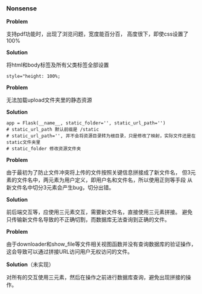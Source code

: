 ### Nonsense

**Problem**

支持pdf功能时，出现了浏览问题，宽度能百分百，
高度很下，即使css设置了100%

**Solution**

将html和body标签及所有父类标签全部设置

    style="height: 100%;

**Problem**

无法加载upload文件夹里的静态资源

**Solution**

    app = Flask(__name__, static_folder='', static_url_path='')
    # static_url_path 默认前缀是 /static
    # static_url_path='', 并不会将资源目录转为根目录，只是修改了映射，实际文件还是在static文件夹里
    # static_folder 修改资源文件夹

**Problem**

由于最初为了防止文件冲突将上传的文件按照关键信息拼接成了新文件名，
但3元素的文件名中，两元素为用户定义，即用户名和文件名，所以使用正则等手段
从新文件名中切分3元素会产生bug，切分出错。

**Solution**

前后端交互等，应使用三元素交互，需要新文件名，直接使用三元素拼接。
避免只传输新文件名导致的不正确切割，而数据库无法查询到正确的文件。

**Problem**

由于downloader和show_file等文件相关视图函数并没有查询数据库的验证操作，
这会导致可以通过拼接URL访问用户无权访问的文件。

**Solution**（未实现）

对所有的交互使用三元素，然后在操作之前进行数据库查询，避免出现拼接的操作。
